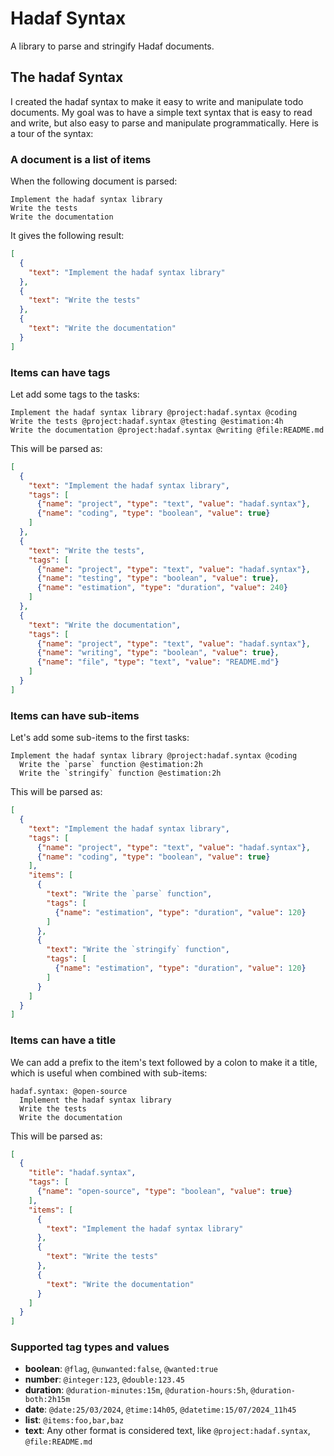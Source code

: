 # Hadaf Syntax

A library to parse and stringify Hadaf documents.

## The hadaf Syntax

I created the hadaf syntax to make it easy to write and manipulate todo documents. My goal was to have a simple text syntax that is easy to read and write, but also easy to parse and manipulate programmatically. Here is a tour of the syntax:

### A document is a list of items

When the following document is parsed:
```
Implement the hadaf syntax library
Write the tests
Write the documentation
```

It gives the following result:
```json
[
  {
    "text": "Implement the hadaf syntax library"
  },
  {
    "text": "Write the tests"
  },
  {
    "text": "Write the documentation"
  }
]
```

### Items can have tags

Let add some tags to the tasks:
```
Implement the hadaf syntax library @project:hadaf.syntax @coding
Write the tests @project:hadaf.syntax @testing @estimation:4h
Write the documentation @project:hadaf.syntax @writing @file:README.md
```

This will be parsed as:
```json
[
  {
    "text": "Implement the hadaf syntax library",
    "tags": [
      {"name": "project", "type": "text", "value": "hadaf.syntax"},
      {"name": "coding", "type": "boolean", "value": true}
    ]
  },
  {
    "text": "Write the tests",
    "tags": [
      {"name": "project", "type": "text", "value": "hadaf.syntax"},
      {"name": "testing", "type": "boolean", "value": true},
      {"name": "estimation", "type": "duration", "value": 240}
    ]
  },
  {
    "text": "Write the documentation",
    "tags": [
      {"name": "project", "type": "text", "value": "hadaf.syntax"},
      {"name": "writing", "type": "boolean", "value": true},
      {"name": "file", "type": "text", "value": "README.md"}
    ]
  }
]
```

### Items can have sub-items

Let's add some sub-items to the first tasks:
```
Implement the hadaf syntax library @project:hadaf.syntax @coding
  Write the `parse` function @estimation:2h
  Write the `stringify` function @estimation:2h
```

This will be parsed as:
```json
[
  {
    "text": "Implement the hadaf syntax library",
    "tags": [
      {"name": "project", "type": "text", "value": "hadaf.syntax"},
      {"name": "coding", "type": "boolean", "value": true}
    ],
    "items": [
      {
        "text": "Write the `parse` function",
        "tags": [
          {"name": "estimation", "type": "duration", "value": 120}
        ]
      },
      {
        "text": "Write the `stringify` function",
        "tags": [
          {"name": "estimation", "type": "duration", "value": 120}
        ]
      }
    ]
  }
]
```

### Items can have a title

We can add a prefix to the item's text followed by a colon to make it a title, which is useful when combined with sub-items:
```
hadaf.syntax: @open-source
  Implement the hadaf syntax library
  Write the tests
  Write the documentation
```

This will be parsed as:
```json
[
  {
    "title": "hadaf.syntax",
    "tags": [
      {"name": "open-source", "type": "boolean", "value": true}
    ],
    "items": [
      {
        "text": "Implement the hadaf syntax library"
      },
      {
        "text": "Write the tests"
      },
      {
        "text": "Write the documentation"
      }
    ]
  }
]
```

### Supported tag types and values

- **boolean**: `@flag`, `@unwanted:false`, `@wanted:true`
- **number**: `@integer:123`, `@double:123.45`
- **duration**: `@duration-minutes:15m`, `@duration-hours:5h`, `@duration-both:2h15m`
- **date**: `@date:25/03/2024`, `@time:14h05`, `@datetime:15/07/2024_11h45`
- **list**: `@items:foo,bar,baz`
- **text**: Any other format is considered text, like `@project:hadaf.syntax`, `@file:README.md`
